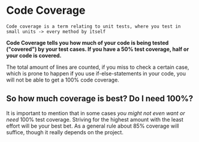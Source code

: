 # Code Coverage

    Code coverage is a term relating to unit tests, where you test in small units -> every method by itself



**Code Coverage tells you how much of your code is being tested ("covered") by your test cases. If you have a 50% test coverage, half or your code is covered.**

The total amount of lines are counted, if you miss to check a certain case, which is prone to happen if you use if-else-statements in your code, you will not be able to get a 100% code coverage.

##  So how much coverage is best? Do I need 100%?
It is important to mention that in some cases *you might not even want or need* 100% test coverage. Striving for the highest amount with the least effort will be your best bet. As a general rule about 85% coverage will suffice, though it really depends on the project.